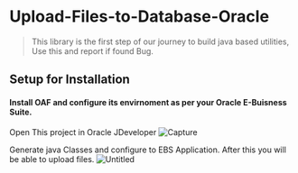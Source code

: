 # Upload-Files-to-Database-Oracle

> This library is the first step of our journey to build java based utilities, Use this and report if found Bug.

## Setup for Installation 

#### Install OAF and configure its envirnoment as per your Oracle E-Buisness Suite.

Open This project in Oracle JDeveloper
![Capture](https://user-images.githubusercontent.com/25382318/76599227-5a843d80-6526-11ea-8889-ca90e8a05fb0.PNG)

Generate java Classes and configure to EBS Application. After this you will be able to upload files.
![Untitled](https://user-images.githubusercontent.com/25382318/76598816-720ef680-6525-11ea-8bfa-fea1e06337a7.png)

